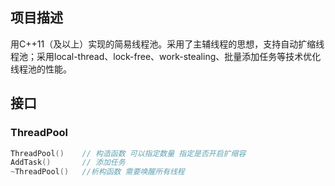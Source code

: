 ## 项目描述
用C++11（及以上）实现的简易线程池。采用了主辅线程的思想，支持自动扩缩线程池；采用local-thread、lock-free、work-stealing、批量添加任务等技术优化线程池的性能。

## 接口
### ThreadPool
```cpp
ThreadPool()    // 构造函数 可以指定数量 指定是否开启扩缩容
AddTask()       // 添加任务
~ThreadPool()   //析构函数 需要唤醒所有线程
```
